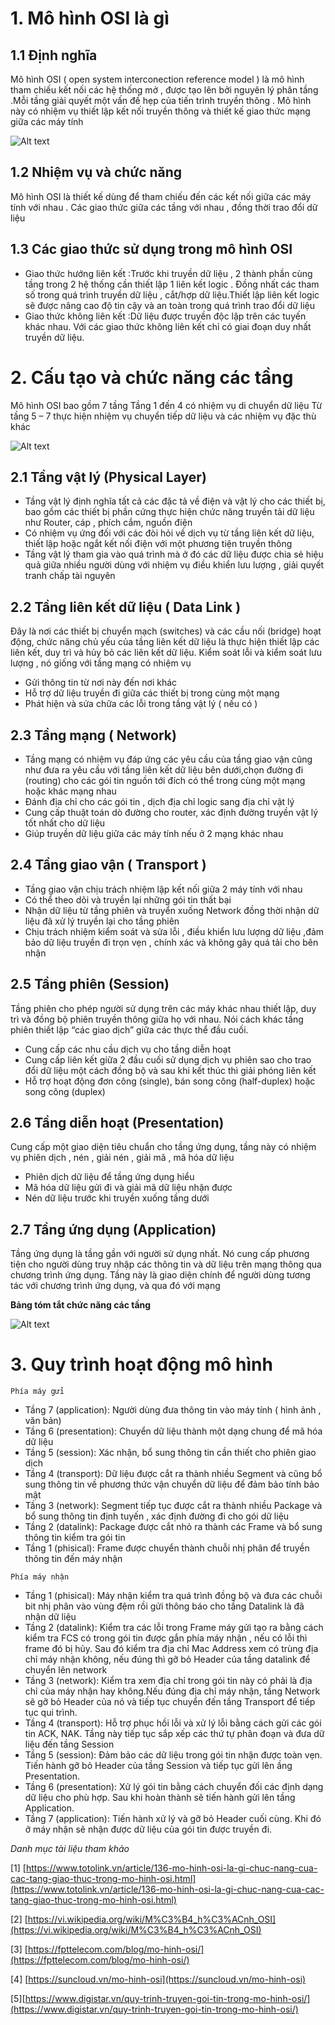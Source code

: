 # 1. Mô hình OSI là gì
## 1.1 Định nghĩa
<p> Mô hình OSI ( open system interconection reference model ) là mô hình tham chiếu kết nối các hệ thống mở , được tạo lên bởi nguyên lý phân tầng .Mỗi tầng giải quyết một vấn đề hẹp của tiến trình truyền thông . Mô hình này có nhiệm vụ thiết lập kết nối truyền thông và thiết kế giao thức mạng giữa các máy tính <p>

![Alt text](../imgs/mohinhosilagichucnangcuacactanggiaothuctrongmohinhosi.png)

## 1.2 Nhiệm vụ và chức năng
<p> Mô hình OSI là thiết kế dùng để tham chiếu đến các kết nối giữa các máy tính với nhau . Các giao thức giữa các tầng với nhau , đồng thời trao đổi dữ liệu <p>

## 1.3 Các giao thức sử dụng trong mô hình OSI
- Giao thức hướng liên kết :Trước khi truyền dữ liệu , 2 thành phần cùng tầng trong 2 hệ thống cần thiết lập 1 liên kết logic . Đồng nhất các tham số trong quá trình truyền dữ liệu , cắt/hợp dữ liệu.Thiết lập liên kết logic sẽ được nâng cao độ tin cậy và an toàn trong quá trình trao đổi dữ liệu
- Giao thức không liên kết :Dữ liệu được truyền độc lập trên các tuyến khác nhau. Với các giao thức không liên kết chỉ có giai đoạn duy nhất truyền dữ liệu.

# 2. Cấu tạo và chức năng các tầng
Mô hình OSI bao gồm 7 tầng
Tầng 1 đến 4 có nhiệm vụ di chuyển dữ liệu
Từ tầng 5 – 7 thực hiện nhiệm vụ chuyển tiếp dữ liệu và các nhiệm vụ đặc thù khác 

![Alt text](../imgs/OSI_Model_v1.svg.png)    

## 2.1 Tầng vật lý (Physical Layer)
- Tầng vật lý định nghĩa tất cả các đặc tả về điện và vật lý cho các thiết bị, bao gồm các thiết bị phần cứng thực hiện chức năng truyền tải dữ liệu như Router, cáp , phích cắm, nguồn điện
- Có nhiệm vụ ứng đối với các đòi hỏi về dịch vụ từ tầng liên kết dữ liệu, thiết lập hoặc ngắt kết nối điện với một phương tiện truyền thông
- Tầng vật lý tham gia vào quá trình mà ở đó các dữ liệu được chia sẻ hiệu quả giữa nhiều người dùng với nhiệm vụ điều khiển lưu lượng , giải quyết tranh chấp tài nguyên 

## 2.2 Tầng liên kết dữ liệu ( Data Link )
Đây là nơi các thiết bị chuyển mạch (switches) và các cầu nối (bridge) hoạt động, chức năng chủ yếu của tầng liên kết dữ liệu là thực hiện thiết lập các liên kết, duy trì và hủy bỏ các liên kết dữ liệu. Kiểm soát lỗi và kiểm soát lưu lượng , nó giống với tầng mạng có nhiệm vụ
- Gửi thông tin từ nơi này đến nơi khác
- Hỗ trợ dữ liệu truyền đi giữa các thiết bị trong cùng một mạng
- Phát hiện và sửa chữa các lỗi trong tầng vật lý ( nếu có )

## 2.3 Tầng mạng ( Network)
- Tầng mạng có nhiệm vụ đáp ứng các yêu cầu của tầng giao vận cũng như đưa ra yêu cầu với tầng liên kết dữ liệu bên dưới,chọn đường đi (routing) cho các gói tin nguồn tới đích có thể trong cùng một mạng hoặc khác mạng nhau
- Đánh địa chỉ cho các gói tin , dịch địa chỉ logic sang địa chỉ vật lý
- Cung cấp thuật toán dò đường cho router, xác định đường truyền vật lý tốt nhất cho dữ liệu
- Giúp truyền dữ liệu giữa các máy tính nếu ở 2 mạng khác nhau 

## 2.4 Tầng giao vận ( Transport )
- Tầng giao vận chịu trách nhiệm lập kết nối giữa 2 máy tính với nhau 
- Có thể theo dõi và truyền lại những gói tin thất bại 
- Nhận dữ liệu từ tầng phiên và truyển xuống Network đồng thời nhận dữ liệu đã xử lý truyền lại cho tầng phiên 
- Chịu trách nhiệm kiểm soát và sửa lỗi , điều khiển lưu lượng dữ liệu ,đảm bảo dữ liệu truyền đi trọn vẹn , chính xác và không gây quá tải cho bên nhận

## 2.5 Tầng phiên (Session)
Tầng phiên cho phép người sử dụng trên các máy khác nhau thiết lập, duy trì và đồng bộ phiên truyền thông giữa họ với nhau. Nói cách khác tầng phiên thiết lập “các giao dịch” giữa các thực thể đầu cuối.
- Cung cấp các nhu cầu dịch vụ cho tầng diễn hoạt 
- Cung cấp liên kết giữa 2 đầu cuối sử dụng dịch vụ phiên sao cho trao đổi dữ liệu một cách đồng bộ và sau khi kết thúc thì giải phóng liên kết 
- Hỗ trợ hoạt động đơn công (single), bán song công (half-duplex) hoặc song công (duplex)

## 2.6 Tầng diễn hoạt (Presentation)
Cung cấp một giao diện tiêu chuẩn cho tầng ứng dụng, tầng này có nhiệm vụ phiên dịch , nén , giải nén , giải mã , mã hóa dữ liệu 
- Phiên dịch dữ liệu để tầng ứng dụng hiểu
- Mã hóa dữ liệu gửi đi và giải mã dữ liệu nhận được
- Nén dữ liệu trước khi truyền xuống tầng dưới

## 2.7 Tầng ứng dụng (Application)
Tầng ứng dụng là tầng gần với người sử dụng nhất. Nó cung cấp phương tiện cho người dùng truy nhập các thông tin và dữ liệu trên mạng thông qua chương trình ứng dụng. Tầng này là giao diện chính để người dùng tương tác với chương trình ứng dụng, và qua đó với mạng

**Bảng tóm tắt chức năng các tầng**

![Alt text](../imgs/ttmh.png)

# 3. Quy trình hoạt động mô hình 
``Phía máy gửi`` 
- Tầng 7 (application): Người dùng đưa thông tin vào máy tính ( hình ảnh , văn bản)
- Tầng 6 (presentation): Chuyển dữ liệu thành một dạng chung để mã hóa dữ liệu
- Tầng 5 (session): Xác nhận, bổ sung thông tin cần thiết cho phiên giao dịch
- Tầng 4 (transport): Dữ liệu được cắt ra thành nhiều Segment và cũng bổ sung thông tin về phương thức vận chuyển dữ liệu để đảm bảo tính bảo mật 
- Tầng 3 (network): Segment tiếp tục được cắt ra thành nhiều Package và bổ sung thông tin định tuyến , xác định đường đi cho gói dữ liệu
- Tầng 2 (datalink): Package được cắt nhỏ ra thành các Frame và bổ sung thông tin kiểm tra gói tin 
- Tầng 1 (phisical): Frame được chuyển thành chuỗi nhị phân để truyền thông tin đến máy nhận 

``Phía máy nhận``
- Tầng 1 (phisical): Máy nhận kiểm tra quá trình đồng bộ và đưa các chuỗi bit nhị phân vào vùng đệm rồi gửi thông báo cho tầng Datalink là đã nhận dữ liệu
- Tầng 2 (datalink): Kiểm tra các lỗi trong Frame máy gửi tạo ra bằng cách kiểm tra FCS có trong gói tin được gắn phía máy nhận , nếu có lỗi thì frame đó bị hủy. Sau đó kiểm tra địa chỉ Mac Address xem có trùng địa chỉ máy nhận không, nếu đúng thì gỡ bỏ Header của tầng datalink để chuyển lên network
- Tầng 3 (network): Kiểm tra xem địa chỉ trong gói tin này có phải là địa chỉ của máy nhận hay không.Nếu đúng địa chỉ máy nhận, tầng Network sẽ gỡ bỏ Header của nó và tiếp tục chuyển đến tầng Transport để tiếp tục qui trình.
- Tầng 4 (transport): Hỗ trợ phục hồi lỗi và xử lý lỗi bằng cách gửi các gói tin ACK, NAK. Tầng này tiếp tục sắp xếp các thứ tự phân đoạn và đưa dữ liệu đến tầng Session
- Tầng 5 (session): Đảm bảo các dữ liệu trong gói tin nhận được toàn vẹn. Tiến hành gỡ bỏ Header của tầng Session và tiếp tục gửi lên ầng Presentation.
- Tầng 6 (presentation): Xử lý gói tin bằng cách chuyển đối các định dạng dữ liệu cho phù hợp. Sau khi hoàn thành sẽ tiến hành gửi lên tầng Application.
- Tầng 7 (application): Tiến hành xử lý và gỡ bỏ Header cuối cùng. Khi đó ở máy nhận sẽ nhận được dữ liệu của gói tin được truyền đi.


*Danh mục tài liệu tham khảo*

[1] [https://www.totolink.vn/article/136-mo-hinh-osi-la-gi-chuc-nang-cua-cac-tang-giao-thuc-trong-mo-hinh-osi.html](https://www.totolink.vn/article/136-mo-hinh-osi-la-gi-chuc-nang-cua-cac-tang-giao-thuc-trong-mo-hinh-osi.html)

[2] [https://vi.wikipedia.org/wiki/M%C3%B4_h%C3%ACnh_OSI](https://vi.wikipedia.org/wiki/M%C3%B4_h%C3%ACnh_OSI)

[3] [https://fpttelecom.com/blog/mo-hinh-osi/](https://fpttelecom.com/blog/mo-hinh-osi/)

[4] [https://suncloud.vn/mo-hinh-osi](https://suncloud.vn/mo-hinh-osi)

[5][https://www.digistar.vn/quy-trinh-truyen-goi-tin-trong-mo-hinh-osi/](https://www.digistar.vn/quy-trinh-truyen-goi-tin-trong-mo-hinh-osi/)